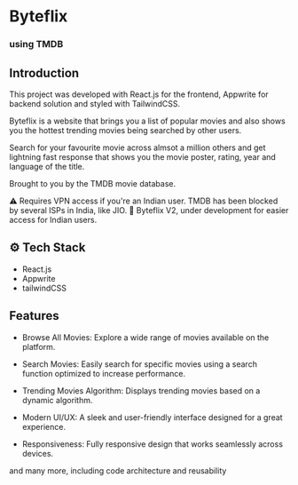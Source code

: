 # Byteflix
### using TMDB

## Introduction

This project was developed with React.js for the frontend, Appwrite for backend solution and styled with TailwindCSS.

Byteflix is a website that brings you a list of popular movies and also shows you the hottest trending movies being searched by other users. 

Search for your favourite movie across almsot a million others and get lightning fast response that shows you the movie poster, rating, year and language of the title. 

Brought to you by the TMDB movie database. 

⚠️ Requires VPN access if you're an Indian user. TMDB has been blocked by several ISPs in India, like JIO. 
🎯 Byteflix V2, under development for easier access for Indian users. 

## ⚙️ Tech Stack
- React.js
- Appwrite
- tailwindCSS

## Features

- Browse All Movies: Explore a wide range of movies available on the platform.

- Search Movies: Easily search for specific movies using a search function optimized to increase performance.

- Trending Movies Algorithm: Displays trending movies based on a dynamic algorithm.

- Modern UI/UX: A sleek and user-friendly interface designed for a great experience.

- Responsiveness: Fully responsive design that works seamlessly across devices.

and many more, including code architecture and reusability